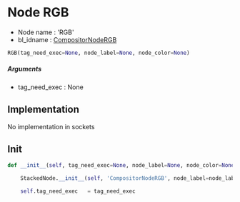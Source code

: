# Node RGB

- Node name : 'RGB'
- bl_idname : [CompositorNodeRGB](https://docs.blender.org/api/current/bpy.types.{bl_idname}.html)


``` python
RGB(tag_need_exec=None, node_label=None, node_color=None)
```
##### Arguments

- tag_need_exec : None

## Implementation

No implementation in sockets

## Init

``` python
def __init__(self, tag_need_exec=None, node_label=None, node_color=None):

    StackedNode.__init__(self, 'CompositorNodeRGB', node_label=node_label, node_color=node_color)

    self.tag_need_exec   = tag_need_exec
```
